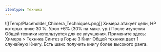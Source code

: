 ```yaml
---
itemtype: Техника
---
```

![[Temp/Placeholder_Chimera_Techniques.png]]
Химера атакует цели, HP которых ниже 30 %. Урон +6% (30% на макс. ур.) После изучения Общей техники используется для ее улучшения. Примените здесь: Химера > Техника Синтез в Горне 3 Книг Общей техники дает 1 случайную Книгу. Есть шанс получить книгу более высокого ранга.

